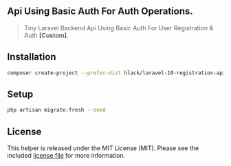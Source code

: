 ## Api Using Basic Auth For Auth Operations.


> Tiny Laravel Backend Api Using Basic Auth For User Registration & Auth **[Custom]**.


## Installation

```bash
composer create-project --prefer-dist hlack/laravel-10-registration-api-basic-auth
```

## Setup

```bash
php artisan migrate:fresh --seed
```

## License

This helper is released under the MIT License (MIT). Please see the included [license file](LICENSE) for more information.

